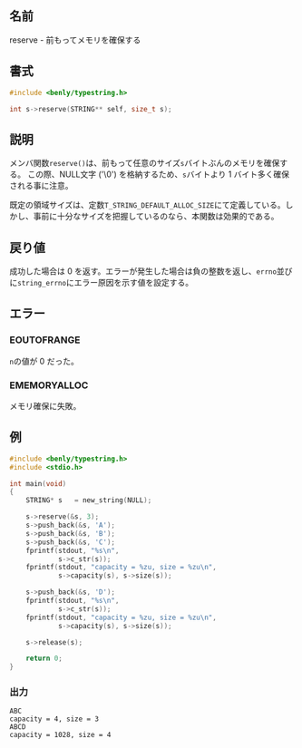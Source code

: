 ## 名前

reserve - 前もってメモリを確保する

## 書式

```c
#include <benly/typestring.h>

int s->reserve(STRING** self, size_t s);
```

## 説明

メンバ関数`reserve()`は、前もって任意のサイズ`s`バイトぶんのメモリを確保する。
この際、NULL文字 ('\0') を格納するため、`s`バイトより 1 バイト多く確保される事に注意。

既定の領域サイズは、定数`T_STRING_DEFAULT_ALLOC_SIZE`にて定義している。しかし、事前に十分なサイズを把握しているのなら、本関数は効果的である。

## 戻り値

成功した場合は 0 を返す。エラーが発生した場合は負の整数を返し、`errno`並びに`string_errno`にエラー原因を示す値を設定する。

## エラー

### EOUTOFRANGE

`n`の値が 0 だった。

### EMEMORYALLOC 

メモリ確保に失敗。

## 例

```c
#include <benly/typestring.h>
#include <stdio.h>

int main(void)
{
    STRING* s   = new_string(NULL);

    s->reserve(&s, 3);
    s->push_back(&s, 'A');
    s->push_back(&s, 'B');
    s->push_back(&s, 'C');
    fprintf(stdout, "%s\n",
            s->c_str(s));
    fprintf(stdout, "capacity = %zu, size = %zu\n",
            s->capacity(s), s->size(s));

    s->push_back(&s, 'D');
    fprintf(stdout, "%s\n",
            s->c_str(s));
    fprintf(stdout, "capacity = %zu, size = %zu\n",
            s->capacity(s), s->size(s));

    s->release(s);

    return 0;
}
```

### 出力

```
ABC
capacity = 4, size = 3
ABCD
capacity = 1028, size = 4
```
